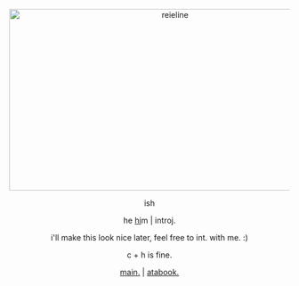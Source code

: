 <p align="center"> <img alt="reieline" width="580" height="326" src="https://files.catbox.moe/ygryj2.png" />
<p align="center"> ish
<p align="center"> he <ins>hi</ins>m | introj.
<p align="center"> i'll make this look nice later, feel free to int. with me. :) 
<p align="center"> c + h is fine.
<p align="center"> <a href="https://github.com/sidefaIl/sidefaIl/tree/main">main.<a/>  |  <a href="https://sidefall.atabook.org">atabook.<a/>
